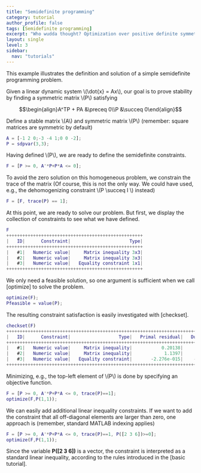 ```yaml
---
title: "Semidefinite programming"
category: tutorial
author_profile: false
tags: [Semidefinite programming]
excerpt: "Who wudda thought? Optimization over positive definite symmetric matrices is easy."
layout: single
level: 3
sidebar:
  nav: "tutorials"
---
```


This example illustrates the definition and solution of a simple semidefinite programming problem.

Given a linear dynamic system \\(\dot{x} = Ax\\), our goal is to prove stability by finding a symmetric matrix \\(P\\) satisfying

$$\begin{align}A^TP + PA &\preceq 0\\P &\succeq 0\end{align}$$

Define a stable matrix \\(A\\) and symmetric matrix \\(P\\) (remember: square matrices are symmetric by default)

````matlab
A = [-1 2 0;-3 -4 1;0 0 -2];
P = sdpvar(3,3);
````

Having defined \\(P\\), we are ready to define the semidefinite constraints.

````matlab
F = [P >= 0, A'*P+P*A <= 0];
````

To avoid the zero solution on this homogeneous problem, we constrain the trace of the matrix (Of course, this is not the only way. We could have used, e.g., the dehomogenizing constraint \\(P \succeq I \\) instead)

````matlab
F = [F, trace(P) == 1];
````

At this point, we are ready to solve our problem. But first, we display the collection of constraints to see what we have defined.

````matlab
F
+++++++++++++++++++++++++++++++++++++++++++++++++++
|   ID|      Constraint|                      Type|
+++++++++++++++++++++++++++++++++++++++++++++++++++
|   #1|   Numeric value|     Matrix inequality 3x3|
|   #2|   Numeric value|     Matrix inequality 3x3|
|   #3|   Numeric value|   Equality constraint 1x1|
+++++++++++++++++++++++++++++++++++++++++++++++++++
````  

We only need a feasible solution, so one argument is sufficient when we call [optimize] to solve the problem.

````matlab
optimize(F);
Pfeasible = value(P);
````  

The resulting constraint satisfaction is easily investigated with [checkset].

````matlab
checkset(F)
+++++++++++++++++++++++++++++++++++++++++++++++++++++++++++++++++++++++++++++++++++
|   ID|      Constraint|                  Type|   Primal residual|   Dual residual|
+++++++++++++++++++++++++++++++++++++++++++++++++++++++++++++++++++++++++++++++++++
|   #1|   Numeric value|     Matrix inequality|           0.20138|     8.2785e-016|
|   #2|   Numeric value|     Matrix inequality|            1.1397|     3.6687e-016|
|   #3|   Numeric value|   Equality constraint|       -2.276e-015|    -8.1801e-016|
+++++++++++++++++++++++++++++++++++++++++++++++++++++++++++++++++++++++++++++++++++
````  

Minimizing, e.g., the top-left element of \\(P\\) is done by specifying an objective function.

````matlab
F = [P >= 0, A'*P+P*A <= 0, trace(P)==1];
optimize(F,P(1,1));
````  

We can easily add additional linear inequality constraints. If we want to add the constraint that all off-diagonal elements are larger than zero, one approach is (remember, standard MATLAB indexing applies)

````matlab
F = [P >= 0, A'*P+P*A <= 0, trace(P)==1, P([2 3 6])>=0];
optimize(F,P(1,1));
````

Since the variable **P([2 3 6])** is a vector, the constraint is interpreted as a standard linear inequality, according to the rules introduced in the [basic tutorial].
